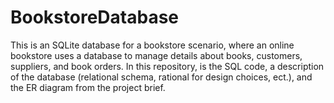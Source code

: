 # BookstoreDatabase
This is an SQLite database for a bookstore scenario, where an online bookstore uses a database to manage details about books, customers, suppliers, and book orders. In this repository, is the SQL code, a description of the database (relational schema, rational for design choices, ect.), and the ER diagram from the project brief.
